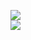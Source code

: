 [![](https://img.shields.io/badge/Made%20With-Github%20Spray-lightgrey.svg?style=for-the-badge&logo=github)](https://github.com/Annihil/github-spray#6640)  
[![](https://i.imgur.com/2DrTn0Z.gif)](https://github.com/Annihil/github-spray)